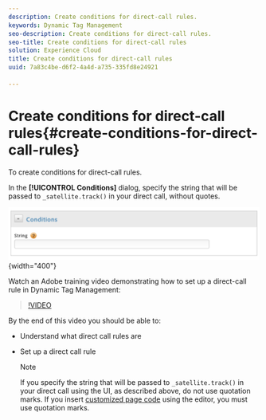 ```yaml
---
description: Create conditions for direct-call rules.
keywords: Dynamic Tag Management
seo-description: Create conditions for direct-call rules.
seo-title: Create conditions for direct-call rules
solution: Experience Cloud
title: Create conditions for direct-call rules
uuid: 7a83c4be-d6f2-4a4d-a735-335fd8e24921

---
```


# Create conditions for direct-call rules{#create-conditions-for-direct-call-rules}

To create conditions for direct-call rules.

In the **[!UICONTROL Conditions]** dialog, specify the string that will be passed to `_satellite.track()` in your direct call, without quotes.

![](assets/conditions_direct_call.png){width="400"}

Watch an Adobe training video demonstrating how to set up a direct-call rule in Dynamic Tag Management:

>[!VIDEO](https://video.tv.adobe.com/v/17170/)

By the end of this video you should be able to:

* Understand what direct call rules are 
* Set up a direct call rule

    >[!NOTE]
    >
    >If you specify the string that will be passed to `_satellite.track()` in your direct call using the UI, as described above, do not use quotation marks. If you insert [customized page code](../../tools-reference/analytics-dtm.md#concept_7D6390823DFE4D29AF9505CCE1A79C3B) using the editor, you must use quotation marks.


